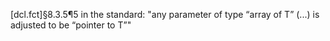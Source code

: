[dcl.fct]§8.3.5¶5 in the standard: "any parameter of type “array of T” (...) is adjusted to be “pointer to T”"
